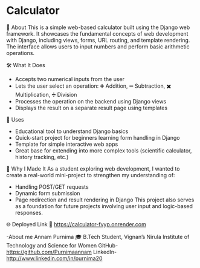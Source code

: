 # Calculator

 📝 About
This is a simple web-based calculator built using the Django web framework. It showcases the fundamental concepts of web development with Django, including views, forms, URL routing, and template rendering. The interface allows users to input numbers and perform basic arithmetic operations.

 🛠️ What It Does
* Accepts two numerical inputs from the user
* Lets the user select an operation:
  ➕ Addition, ➖ Subtraction, ✖️ Multiplication, ➗ Division
* Processes the operation on the backend using Django views
* Displays the result on a separate result page using templates

 📌 Uses
* Educational tool to understand Django basics
* Quick-start project for beginners learning form handling in Django
* Template for simple interactive web apps
* Great base for extending into more complex tools (scientific calculator, history tracking, etc.)

🎯 Why I Made It
As a student exploring web development, I wanted to create a real-world mini-project to strengthen my understanding of:
* Handling POST/GET requests
* Dynamic form submission
* Page redirection and result rendering in Django
  This project also serves as a foundation for future projects involving user input and logic-based responses.


 🌐 Deployed Link
🔗 https://calculator-fvyp.onrender.com

-About me
Annam Purnima
🎓 B.Tech Student, Vignan’s Nirula Institute of Technology and Science for Women
GitHub- https://github.com/Purnimaannam
LinkedIn-http://www.linkedin.com/in/purnima20







